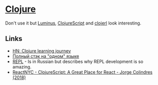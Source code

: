 # [Clojure](https://clojure.org)
Don't use it but [Luminus](http://www.luminusweb.net/), [ClojureScript](https://github.com/clojure/clojurescript) and [clojerl](https://github.com/clojerl/clojerl) look interesting.

## Links
- [HN: Clojure learning journey](https://news.ycombinator.com/item?id=16412050)
- [Полный стэк на "одном" языке](https://www.youtube.com/watch?v=b-Eq4YV4uwc&feature=youtu.be)
- [REPL](https://tonsky.livejournal.com/316868.html) - Is in Russian but describes why REPL development is so amazing.
- [ReactNYC - ClojureScript: A Great Place for React - Jorge Colindres (2018)](https://www.youtube.com/watch?v=81_p6PSu064)